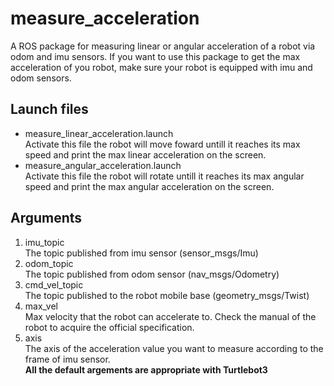 # measure_acceleration
A ROS package for measuring linear or angular acceleration of a robot via odom and imu sensors. If you want to use this package to get the max acceleration of you robot, make sure your robot is equipped with imu and odom sensors.
## Launch files
* measure_linear_acceleration.launch  
Activate this file the robot will move foward untill it reaches its max speed and print the max linear acceleration on the screen.
* measure_angular_acceleration.launch  
Activate this file the robot will rotate untill it reaches its max angular speed and print the max angular acceleration on the screen.
## Arguments
1. imu_topic  
The topic published from imu sensor (sensor_msgs/Imu)
2. odom_topic  
The topic published from odom sensor (nav_msgs/Odometry)
3. cmd_vel_topic  
The topic published to the robot mobile base (geometry_msgs/Twist)
4. max_vel  
Max velocity that the robot can accelerate to. Check the manual of the robot to acquire the official specification.
5. axis  
The axis of the acceleration value you want to measure according to the frame of imu sensor.  
__All the default argements are appropriate with Turtlebot3__